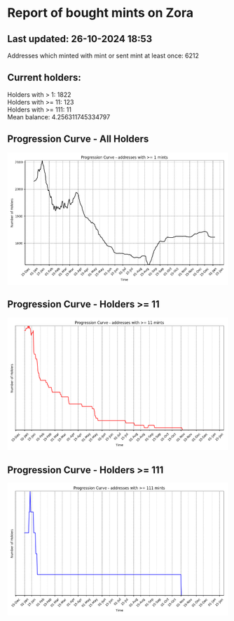 # Report of bought mints on Zora
## Last updated: 26-10-2024 18:53
Addresses which minted with mint or sent mint at least once: 6212

## Current holders:
Holders with > 1: 1822  
Holders with >= 11: 123  
Holders with >= 111: 11  
Mean balance: 4.256311745334797  

## Progression Curve - All Holders
![addresses with >= 1 mint](progression_curve_all.png)
## Progression Curve - Holders >= 11
![addresses with >= 11 mints](progression_curve_gt_11.png)
## Progression Curve - Holders >= 111
![addresses with >= 111 mints](progression_curve_gt_111.png)

